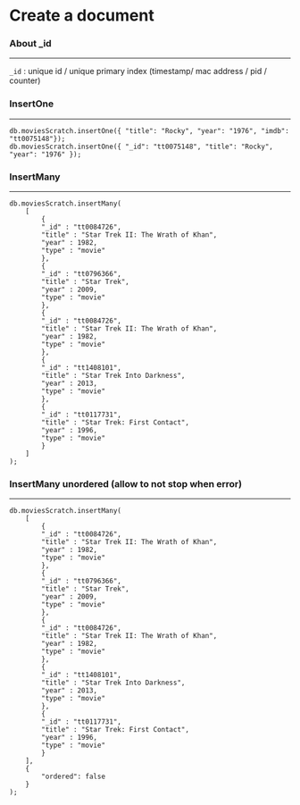 # Create a document

### About _id
---

`_id` : unique id / unique primary index (timestamp/ mac address / pid / counter)

### InsertOne 
---

    db.moviesScratch.insertOne({ "title": "Rocky", "year": "1976", "imdb": "tt0075148"});
    db.moviesScratch.insertOne({ "_id": "tt0075148", "title": "Rocky", "year": "1976" });

### InsertMany
---

    db.moviesScratch.insertMany(
        [
            {
    	    "_id" : "tt0084726",
    	    "title" : "Star Trek II: The Wrath of Khan",
    	    "year" : 1982,
    	    "type" : "movie"
            },
            {
    	    "_id" : "tt0796366",
    	    "title" : "Star Trek",
    	    "year" : 2009,
    	    "type" : "movie"
            },
            {
    	    "_id" : "tt0084726",
    	    "title" : "Star Trek II: The Wrath of Khan",
    	    "year" : 1982,
    	    "type" : "movie"
            },
            {
    	    "_id" : "tt1408101",
    	    "title" : "Star Trek Into Darkness",
    	    "year" : 2013,
    	    "type" : "movie"
            },
            {
    	    "_id" : "tt0117731",
    	    "title" : "Star Trek: First Contact",
    	    "year" : 1996,
    	    "type" : "movie"
            }
        ]
    );

### InsertMany unordered (allow to not stop when error)
---

    db.moviesScratch.insertMany(
        [
            {
    	    "_id" : "tt0084726",
    	    "title" : "Star Trek II: The Wrath of Khan",
    	    "year" : 1982,
    	    "type" : "movie"
            },
            {
    	    "_id" : "tt0796366",
    	    "title" : "Star Trek",
    	    "year" : 2009,
    	    "type" : "movie"
            },
            {
    	    "_id" : "tt0084726",
    	    "title" : "Star Trek II: The Wrath of Khan",
    	    "year" : 1982,
    	    "type" : "movie"
            },
            {
    	    "_id" : "tt1408101",
    	    "title" : "Star Trek Into Darkness",
    	    "year" : 2013,
    	    "type" : "movie"
            },
            {
    	    "_id" : "tt0117731",
    	    "title" : "Star Trek: First Contact",
    	    "year" : 1996,
    	    "type" : "movie"
            }
        ],
        {
            "ordered": false 
        }
    );



